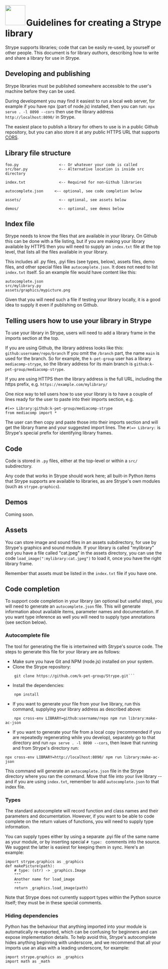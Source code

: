 <img src="../../public/favicon.png" width="64" align="left">

# Guidelines for creating a Strype library

Strype supports libraries; code that can be easily re-used, by yourself or other people.  This document is for library *authors*, describing how to write and share a library for use in Strype.

## Developing and publishing

Strype libraries must be published somewhere accessible to the user's machine before they can be used.

During development you may find it easiest to run a local web server, for example if you have npx (part of node.js) installed, then you can run: `npx serve . -l 8090 --cors` then use the library address `http://localhost:8090/` in Strype.

The easiest place to publish a library for others to use is in a public Github repository, but you can also store it at any public HTTPS URL that supports [CORS](https://en.wikipedia.org/wiki/Cross-origin_resource_sharing).

## Library file structure

```
foo.py                  <-- Or whatever your code is called
src/bar.py              <-- Alternative location is inside src directory

index.txt               <-- Required for non-Github libraries

autocomplete.json     <-- optional, see code completion below

assets/                 <-- optional, see assets below

demos/                  <-- optional, see demos below

```

## Index file

Strype needs to know the files that are available in your library.  On Github this can be done with a file listing, but if you are making your library available by HTTPS then you will need to supply an `index.txt` file at the top level, that lists all the files available in your library.

This includes all .py files, .pyi files (see types, below), assets files, demo files, and other special files like `autocomplete.json`.  It does not need to list `index.txt` itself.  So an example file would have content like this:

```
autocomplete.json
src/mylibrary.py
assets/graphics/mypicture.png
```

Given that you will need such a file if testing your library locally, it is a good idea to supply it even if publishing on Github.

## Telling users how to use your library in Strype

To use your library in Strype, users will need to add a library frame in the imports section at the top.

If you are using Github, the library address looks like this: `github:username/repo/branch`  If you omit the `/branch` part, the name `main` is used for the branch.  So for example, the `k-pet-group` user has a library `mediacomp-strype`, so the library address for its main branch is `github:k-pet-group/mediacomp-strype`.

If you are using HTTPS then the library address is the full URL, including the https prefix, e.g. `https://example.com/mylibrary/`

One nice way to tell users how to use your library is to have a couple of lines ready for the user to paste into their imports section, e.g.

```
#(=> Library:github:k-pet-group/mediacomp-strype
from mediacomp import *
```

The user can then copy and paste those into their imports section and will get the library frame and your suggested import lines.  The `#(=> Library:` is Strype's special prefix for identifying library frames.


## Code

Code is stored in `.py` files, either at the top-level or within a `src/` subdirectory.

Any code that works in Strype should work here; all built-in Python items that Strype supports are available to libraries, as are Strype's own modules (such as `strype.graphics`).

## Demos

Coming soon.

## Assets

You can store image and sound files in an assets subdirectory, for use by Strype's graphics and sound module.  If your library is called "mylibrary" and you have a file called "cat.jpeg" in the assets directory, you can use the code `load_image(":mylibrary:cat.jpeg")` to load it, once you have the right library frame.

Remember that assets must be listed in the `index.txt` file if you have one.

## Code completion

To support code completion in your library (an optional but useful step), you will need to generate an `autocomplete.json` file.  This will generate information about available items, parameter names and documentation.  If you want type inference as well you will need to supply type annotations (see section below).

### Autocomplete file

The tool for generating the file is intertwined with Strype's source code.  The steps to generate this file for your library are as follows:
 - Make sure you have Git and NPM (node.js) installed on your system.
 - Clone the Strype repository:
```
    git clone https://github.com/k-pet-group/Strype.git```
```
 - Install the dependencies:
``` 
    npm install
```
 - If you want to generate your file from your live library, run this command, supplying your library address as described above:
```
    npx cross-env LIBRARY=github:username/repo npm run library:make-ac-json
```
 - If you want to generate your file from a local copy (recommended if you are repeatedly regenerating while you develop), separately go to that directory and run `npx serve . -l 8090 --cors`, then leave that running and from Strype's directory run:
 ```
npx cross-env LIBRARY=http://localhost:8090/ npm run library:make-ac-json
```

This command will generate an `autocomplete.json` file in the Strype directory where you ran the command.  Move that file into your live library -- and if you are using `index.txt`, remember to add `autocomplete.json` to that index file.

### Types

The standard autocomplete will record function and class names and their parameters and documentation.  However, if you want to be able to code complete on the return values of functions, you will need to supply type information.

You can supply types either by using a separate .pyi file of the same name as your module, or by inserting special `# type: ` comments into the source.  We suggest the latter is easiest for keeping them in sync.  Here's an example:

```
import strype.graphics as _graphics
def makePicture(path):
    # type: (str) -> _graphics.Image
    """
    Another name for load_image
    """
    return _graphics.load_image(path)
```

Note that Strype does not currently support types within the Python source itself; they must be in these special comments.

### Hiding dependencies

Python has the behaviour that anything imported into your module is automatically re-exported, which can be confusing for beginners and can expose implementation details.  To help avoid this, Strype's autocomplete hides anything beginning with underscore, and we recommend that all your imports use an alias with a leading underscore, for example:

```
import strype.graphics as _graphics
import math as _math
```

